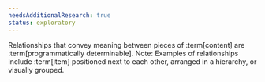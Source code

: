 ```yaml
---
needsAdditionalResearch: true
status: exploratory
---
```


Relationships that convey meaning between pieces of :term[content] are :term[programmatically determinable]. Note: Examples of relationships include :term[item] positioned next to each other, arranged in a hierarchy, or visually grouped.
